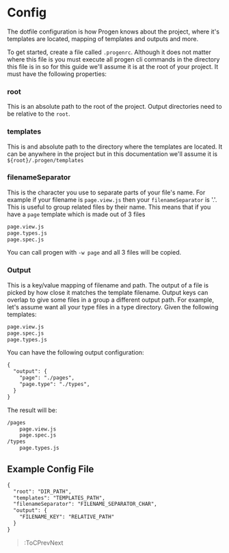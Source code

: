 # Config

The dotfile configuration is how Progen knows about the project, where it's templates 
are located, mapping of templates and outputs and more.

To get started, create a file called `.progenrc`. Although it does not matter where 
this file is you must execute all progen cli commands in the directory this file is in 
so for this guide we'll assume it is at the root of your project. It must have the following 
properties:

### root
This is an absolute path to the root of the project. Output directories need to be 
relative to the `root`.

### templates
This is and absolute path to the directory where the templates are located. It can 
be anywhere in the project but in this documentation we'll assume it 
is `${root}/.progen/templates`

### filenameSeparator
This is the character you use to separate parts of your file's name. For example if 
your filename is `page.view.js` then your `filenameSeparator` is '.'. This is useful 
to group related files by their name. This means that if you have a `page` template
which is made out of 3 files

```md | Page
page.view.js
page.types.js
page.spec.js
```

You can call progen with `-w page` and all 3 files will be copied. 

### Output
This is a key/value mapping of filename and path. The output of a file is picked by how 
close it matches the template filename. Output keys can overlap to give some files in a 
group a different output path. For example, let's assume want all your type files in a type 
directory. Given the following templates:

```md | Page
page.view.js
page.spec.js
page.types.js
```

You can have the following output configuration:

```md | .progenrc
{
  "output": {
    "page": "./pages",
    "page.type": "./types",
  }
}
```

The result will be:

```md | Result
/pages
    page.view.js
    page.spec.js
/types
    page.types.js
```

## Example Config File

```md | .progenrc
{
  "root": "DIR_PATH",
  "templates": "TEMPLATES_PATH",
  "filenameSeparator": "FILENAME_SEPARATOR_CHAR",
  "output": {
    "FILENAME_KEY": "RELATIVE_PATH"
  }
}
``` 

> :ToCPrevNext